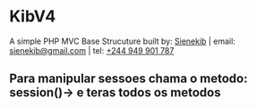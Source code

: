 # KibV4
A simple PHP MVC Base Strucuture
built by: <a href="https://github.com/sienekib20">Sienekib</a> 
| email: <a href="mailto:sienekib@gmail.com">sienekib@gmail.com</a>
| tel: <a href="tel:+244949901787">+244 949 901 787</a>
## Para manipular sessoes chama o metodo: session()-> e teras todos os metodos

<!-- ★ -->

